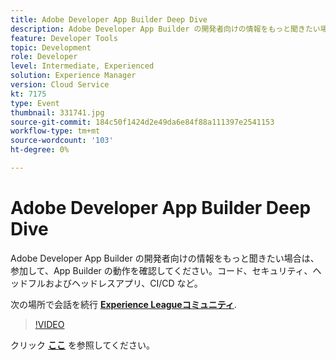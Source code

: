 ```yaml
---
title: Adobe Developer App Builder Deep Dive
description: Adobe Developer App Builder の開発者向けの情報をもっと聞きたい場合は、 コード、セキュリティ、ヘッドフルおよびヘッドレスアプリ、CI/CD など、Adobe Developer App Builder の動作をご覧ください。 このセッションは、Adobe Developers Live Content イベントの一部として配信されました。
feature: Developer Tools
topic: Development
role: Developer
level: Intermediate, Experienced
solution: Experience Manager
version: Cloud Service
kt: 7175
type: Event
thumbnail: 331741.jpg
source-git-commit: 184c50f1424d2e49da6e84f88a111397e2541153
workflow-type: tm+mt
source-wordcount: '103'
ht-degree: 0%

---
```



# Adobe Developer App Builder Deep Dive

Adobe Developer App Builder の開発者向けの情報をもっと聞きたい場合は、 参加して、App Builder の動作を確認してください。コード、セキュリティ、ヘッドフルおよびヘッドレスアプリ、CI/CD など。

次の場所で会話を続行 **[Experience Leagueコミュニティ](http://adobe.ly/36Yd3v6)**.

>[!VIDEO](https://video.tv.adobe.com/v/331741/?quality=12&learn=on&hidetitle=true)

クリック **[ここ](/help/adobe-developers-live/assets/app-builder.pdf)** を参照してください。
